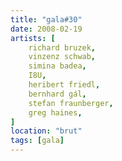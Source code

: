 ```yaml
---
title: "gala#30"
date: 2008-02-19
artists: [
    richard bruzek,
    vinzenz schwab,
    simina badea,
    I8U,
    heribert friedl,
    bernhard gál,
    stefan fraunberger,
    greg haines,
]
location: "brut"
tags: [gala]
---
```

